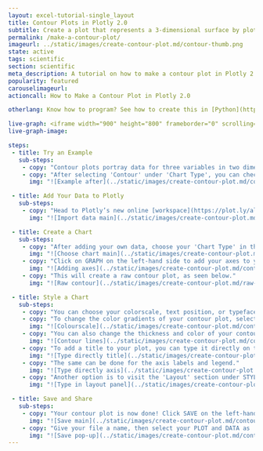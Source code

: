 ```yaml
---
layout: excel-tutorial-single_layout
title: Contour Plots in Plotly 2.0
subtitle: Create a plot that represents a 3-dimensional surface by plotting on a 2-dimensional grid. 
permalink: /make-a-contour-plot/
imageurl: ../static/images/create-contour-plot.md/contour-thumb.png
state: active
tags: scientific
section: scientific
meta_description: A tutorial on how to make a contour plot in Plotly 2.0.
popularity: featured
carouselimageurl: 
actioncall: How to Make a Contour Plot in Plotly 2.0

otherlang: Know how to program? See how to create this in [Python](https://plot.ly/python/contour-plots/) or [R](https://plot.ly/r/contour-plots/).

live-graph: <iframe width="900" height="800" frameborder="0" scrolling="no" src="https://plot.ly/~plotly2_demo/13.embed"></iframe>
live-graph-image:

steps: 
 - title: Try an Example
   sub-steps:
    - copy: "Contour plots portray data for three variables in two dimensions and contains a number of contour lines."
    - copy: "After selecting 'Contour' under 'Chart Type', you can check out an example before adding your own data. Clicking the 'try an example' button will show what a sample chart looks like after adding data and playing with the style. You'll also see what values and style attributes were selected for this specific contour plot, as well as the end result."
      img: "![Example after](../static/images/create-contour-plot.md/contour-try-example.png)"

 - title: Add Your Data to Plotly
   sub-steps:
    - copy: "Head to Plotly’s new online [workspace](https://plot.ly/alpha/workspace/) and add your data. You have the option of typing directly in the grid, uploading your file, or entering a URL of an online dataset. Plotly accepts .xls, .xlsx, or .csv files. For more information on how to enter your data, see [this](http://help.plot.ly/add-data-to-the-plotly-grid/) tutorial."
      img: "![Import data main](../static/images/create-contour-plot.md/contour-import-data.png)"

 - title: Create a Chart
   sub-steps:
    - copy: "After adding your own data, choose your 'Chart Type' in the GRAPH section on the left-hand side and select 'Contour'."
      img: "![Choose chart main](../static/images/create-contour-plot.md/contour-choose-chart.png)"
    - copy: "Click on GRAPH on the left-hand side to add your axes to your contour. After selecting ‘Contour', you should then fill out the Z, Y, and X dropdown to create the plot. For our plot, we'll add all columns of our data set in the 'Z' matrix."
      img: "![Adding axes](../static/images/create-contour-plot.md/contour-values.png)"
    - copy: "This will create a raw contour plot, as seen below."
      img: "![Raw contour](../static/images/create-contour-plot.md/raw-contour-plot.png)"

 - title: Style a Chart
   sub-steps:
    - copy: "You can choose your colorscale, text position, or typeface. Click on STYLE on the left-hand side to play around with the style of your chart."
    - copy: "To change the color gradients of your contour plot, select ‘Traces’ under the same STYLE tab, and choose the colorscale you want."
      img: "![Colourscale](../static/images/create-contour-plot.md/contour-colourscale-panel.png)"
    - copy: "You can also change the thickness and color of your contour lines in the THICKNESS bar. We've also played around with the number of contours of our plot."
      img: "![Contour lines](../static/images/create-contour-plot.md/contour-lines.png)"
    - copy: "To add a title to your plot, you can type it directly on the title by double-clicking it." 
      img: "![Type directly title](../static/images/create-contour-plot.md/contour-type-title.png)" 
    - copy: "The same can be done for the axis labels and legend."
      img: "![Type directly axis](../static/images/create-contour-plot.md/contour-axis-title.png)"
    - copy: "Another option is to visit the 'Layout' section under STYLE, click on 'Text' and enter your title in the box, as shown below. Note that certain typeface are available only on PRO. Click [here](https://plot.ly/products/cloud/) to upgrade!"
      img: "![Type in layout panel](../static/images/create-contour-plot.md/contour-title-panel.png)"

 - title: Save and Share
   sub-steps:
    - copy: "Your contour plot is now done! Click SAVE on the left-hand side."
      img: "![Save main](../static/images/create-contour-plot.md/contour-save-main.png)"
    - copy: "Give your file a name, then select your PLOT and DATA as 'Public' or 'Private'. For more information on how sharing works, including the difference between private, public and secret sharing, visit [this](http://help.plot.ly/save-share-and-export-in-plotly/) page."
      img: "![Save pop-up](../static/images/create-contour-plot.md/contour-save-popup.png)"
---
```




